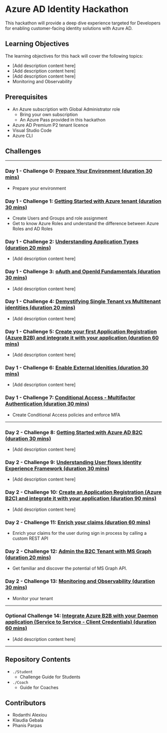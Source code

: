 # Azure AD Identity Hackathon

This hackathon will provide a deep dive experience targeted for Developers for enabling customer-facing identity solutions with Azure AD.

## Learning Objectives

The learning objectives for this hack will cover the following topics:

- [Add description content here]
- [Add description content here]
- [Add description content here]
- Monitoring and Observability

## Prerequisites

- An Azure subscription with Global Administrator role
  - Bring your own subscription
  - An Azure Pass provided in this hackathon
- Azure AD Premium P2 tenant licence
- Visual Studio Code
- Azure CLI

## Challenges

---

### Day 1 - Challenge 0: **[Prepare Your Environment (duration 30 mins)](Student/Challenge_00.md)**

- Prepare your environment

### Day 1 - Challenge 1: **[Getting Started with Azure tenant (duration 30 mins)](Student/Challenge_01.md)**

- Create Users and Groups and role assignment
- Get to know Azure Roles and understand the difference between Azure Roles and AD Roles

### Day 1 - Challenge 2: **[Understanding Application Types (duration 20 mins)](Student/Challenge_02.md)**

- [Add description content here]

### Day 1 - Challenge 3: **[oAuth and OpenId Fundamentals (duration 30 mins)](Student/Challenge_03.md)**

- [Add description content here]

### Day 1 - Challenge 4: **[Demystifying Single Tenant vs Multitenant identities (duration 20 mins)](Student/Challenge_04.md)**

- [Add description content here]

### Day 1 - Challenge 5: **[Create your first Application Registration (Azure B2B) and integrate it with your application (duration 60 mins)](Student/Challenge_05.md)**

- [Add description content here]

### Day 1 - Challenge 6: **[Enable External Idenities (duration 30 mins)](Student/Challenge_06.md)**

- [Add description content here]

### Day 1 - Challenge 7: **[Conditional Access - Multifactor Authentication (duration 30 mins)](Student/Challenge_07.md)**

- Create Conditional Access policies and enforce MFA

---

### Day 2 - Challenge 8: **[Getting Started with Azure AD B2C (duration 30 mins)](Student/Challenge_08.md)**

- [Add description content here]

### Day 2 - Challenge 9: **[Understanding User flows Identity Experience Framework (duration 30 mins)](Student/Challenge_09.md)**

- [Add description content here]

### Day 2 - Challenge 10: **[Create an Application Registration (Azure B2C) and integrate it with your application (duration 90 mins)](Student/Challenge_10.md)**

- [Add description content here]

### Day 2 - Challenge 11: **[Enrich your claims (duration 60 mins)](Student/Challenge_11.md)**

- Enrich your claims for the user during sign in process by calling a custom REST API

### Day 2 - Challenge 12: **[Admin the B2C Tenant with MS Graph (duration 20 mins)](Student/Challenge_12.md)**

- Get familiar and discover the potential of MS Graph API.

### Day 2 - Challenge 13: **[Monitoring and Observability (duration 30 mins)](Student/Challenge_13.md)**

- Monitor your tenant

---

### Optional  Challenge 14: **[Integrate Azure B2B with your Daemon application (Service to Service - Client Credentials)  (duration 60 mins)](Student/Challenge_14.md)**

- [Add description content here]

---

## Repository Contents

- `./Student`
  - Challenge Guide for Students
- `./Coach`
  - Guide for Coaches

## Contributors

- Rodanthi Alexiou
- Klaudia Gebala
- Phanis Parpas
